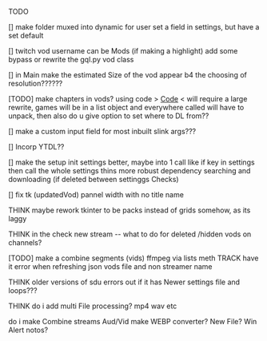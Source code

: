 TODO

[] make folder muxed into dynamic for user set a field in settings, but have a set default

[] twitch vod username can be Mods (if making a highlight) add some bypass or rewrite the gql.py vod class

[] in Main make the estimated Size of the vod appear b4 the choosing of resolution??????

[TODO] make chapters in vods? using code > [Code](zextra_Funcs_/getChaptersCall.py) < will require a large rewrite, games will be
in a list object and everywhere called will have to unpack, then also do u give option to set where to DL from?? 

[] make a custom input field for most inbuilt slink args???

[] Incorp YTDL??

[] make the setup init settings better, maybe into 1 call like if key in settings then call the whole settings thins
more robust dependency searching and downloading (if deleted between settinggs Checks)

[] fix tk (updatedVod) pannel width with no title name

THINK maybe rework tkinter to be packs instead of grids somehow, as its laggy

THINK in the check new stream -- what to do for deleted /hidden vods on channels? 

[TODO] make a combine segments (vids) ffmpeg via lists meth
TRACK have it error when refreshing json vods file and non streamer name

THINK older versions of sdu errors out if it has Newer settings file and loops???

THINK do i add multi File processing? mp4 wav etc

do i make Combine streams Aud/Vid
make WEBP converter? New File?
Win Alert notos?
